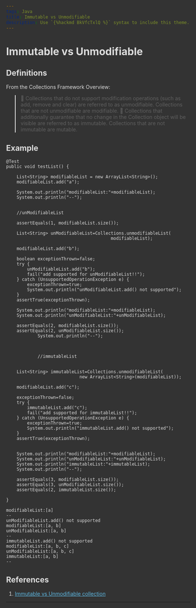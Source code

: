 ```yaml
---
tags: Java
title: Immutable vs Unmodifiable
description: Use `{%hackmd BkVfcTxlQ %}` syntax to include this theme.
---
```

# Immutable vs Unmodifiable

## Definitions
From the Collections Framework Overview:

>:small_red_triangle_down: Collections that do not support modification operations (such as add, remove and clear) are referred to as unmodifiable. Collections that are not unmodifiable are modifiable.
>:small_red_triangle_down: Collections that additionally guarantee that no change in the Collection object will be visible are referred to as immutable. Collections that are not immutable are mutable.

## Example

```java=
@Test
public void testList() {

    List<String> modifiableList = new ArrayList<String>();
    modifiableList.add("a");

    System.out.println("modifiableList:"+modifiableList);
    System.out.println("--");


    //unModifiableList

    assertEquals(1, modifiableList.size());

    List<String> unModifiableList=Collections.unmodifiableList(
                                        modifiableList);

    modifiableList.add("b");

    boolean exceptionThrown=false;
    try {
        unModifiableList.add("b");
        fail("add supported for unModifiableList!!");
    } catch (UnsupportedOperationException e) {
        exceptionThrown=true;
        System.out.println("unModifiableList.add() not supported");
    }
    assertTrue(exceptionThrown);

    System.out.println("modifiableList:"+modifiableList);
    System.out.println("unModifiableList:"+unModifiableList);

    assertEquals(2, modifiableList.size());
    assertEquals(2, unModifiableList.size());
            System.out.println("--");



            //immutableList


    List<String> immutableList=Collections.unmodifiableList(
                            new ArrayList<String>(modifiableList));

    modifiableList.add("c");

    exceptionThrown=false;
    try {
        immutableList.add("c");
        fail("add supported for immutableList!!");
    } catch (UnsupportedOperationException e) {
        exceptionThrown=true;
        System.out.println("immutableList.add() not supported");
    }
    assertTrue(exceptionThrown);


    System.out.println("modifiableList:"+modifiableList);
    System.out.println("unModifiableList:"+unModifiableList);
    System.out.println("immutableList:"+immutableList);
    System.out.println("--");

    assertEquals(3, modifiableList.size());
    assertEquals(3, unModifiableList.size());
    assertEquals(2, immutableList.size());

}
```
```java=
modifiableList:[a]
--
unModifiableList.add() not supported
modifiableList:[a, b]
unModifiableList:[a, b]
--
immutableList.add() not supported
modifiableList:[a, b, c]
unModifiableList:[a, b, c]
immutableList:[a, b]
--
```

## References
1. [Immutable vs Unmodifiable collection](https://stackoverflow.com/questions/8892350/immutable-vs-unmodifiable-collection)

---
<style>

html, body, .ui-content {
    background-color: #333;
    color: #ddd;
}

body > .ui-infobar {
    display: none;
}

.ui-view-area > .ui-infobar {
    display: block;
}

.markdown-body h1,
.markdown-body h2,
.markdown-body h3,
.markdown-body h4,
.markdown-body h5,
.markdown-body h6 {
    color: #ddd;
}

.markdown-body h1,
.markdown-body h2 {
    border-bottom-color: #ffffff69;
}

.markdown-body h1 .octicon-link,
.markdown-body h2 .octicon-link,
.markdown-body h3 .octicon-link,
.markdown-body h4 .octicon-link,
.markdown-body h5 .octicon-link,
.markdown-body h6 .octicon-link {
    color: #fff;
}

.markdown-body img {
    background-color: transparent;
}

.ui-toc-dropdown .nav>.active:focus>a, .ui-toc-dropdown .nav>.active:hover>a, .ui-toc-dropdown .nav>.active>a {
    color: white;
    border-left: 2px solid white;
}

.expand-toggle:hover, 
.expand-toggle:focus, 
.back-to-top:hover, 
.back-to-top:focus, 
.go-to-bottom:hover, 
.go-to-bottom:focus {
    color: white;
}


.ui-toc-dropdown {
    background-color: #333;
}

.ui-toc-label.btn {
    background-color: #191919;
    color: white;
}

.ui-toc-dropdown .nav>li>a:focus, 
.ui-toc-dropdown .nav>li>a:hover {
    color: white;
    border-left: 1px solid white;
}

.markdown-body blockquote {
    color: #bcbcbc;
}

.markdown-body table tr {
    background-color: #5f5f5f;
}

.markdown-body table tr:nth-child(2n) {
    background-color: #4f4f4f;
}

.markdown-body code,
.markdown-body tt {
    color: #eee;
    background-color: rgba(230, 230, 230, 0.36);
}

a,
.open-files-container li.selected a {
    color: #5EB7E0;
}


</style>